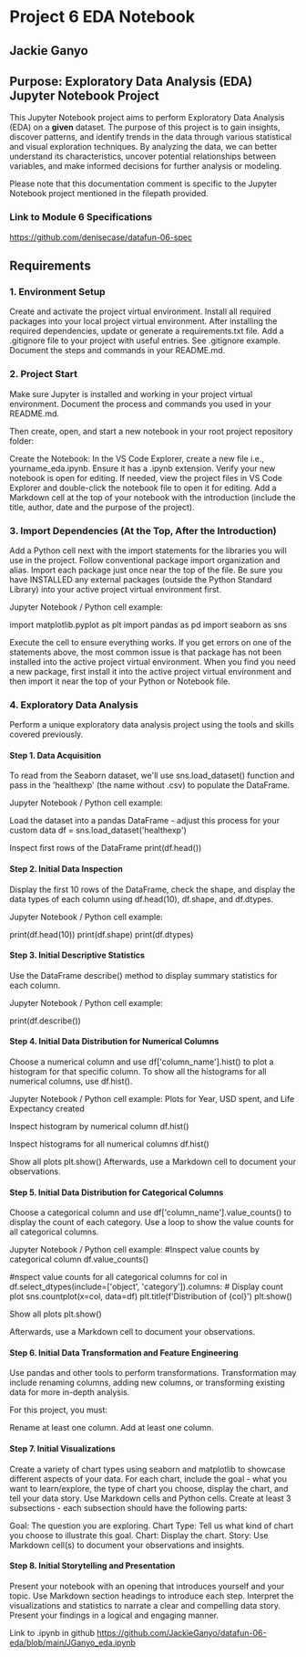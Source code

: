 # Project 6 EDA Notebook

## Jackie Ganyo

## Purpose: Exploratory Data Analysis (EDA) Jupyter Notebook Project

This Jupyter Notebook project aims to perform Exploratory Data Analysis (EDA) on a ______given______ dataset. The purpose of this project is to gain insights, discover patterns, and identify trends in the data through various statistical and visual exploration techniques. By analyzing the data, we can better understand its characteristics, uncover potential relationships between variables, and make informed decisions for further analysis or modeling.

Please note that this documentation comment is specific to the Jupyter Notebook project mentioned in the filepath provided.

### Link to Module 6 Specifications

<https://github.com/denisecase/datafun-06-spec>

## Requirements

### 1. Environment Setup

Create and activate the project virtual environment.
Install all required packages into your local project virtual environment.
After installing the required dependencies, update or generate a requirements.txt file.
Add a .gitignore file to your project with useful entries. See .gitignore example.
Document the steps and commands in your README.md.

### 2. Project Start

Make sure Jupyter is installed and working in your project virtual environment. Document the process and commands you used in your README.md.

Then create, open, and start a new notebook in your root project repository folder:

Create the Notebook: In the VS Code Explorer, create a new file i.e., yourname_eda.ipynb. Ensure it has a .ipynb extension.
Verify your new notebook is open for editing. If needed, view the project files in VS Code Explorer and double-click the notebook file to open it for editing.
Add a Markdown cell at the top of your notebook with the introduction (include the title, author, date and the purpose of the project).

### 3. Import Dependencies (At the Top, After the Introduction)

Add a Python cell next with the import statements for the libraries you will use in the project. Follow conventional package import organization and alias. Import each package just once near the top of the file. Be sure you have INSTALLED any external packages (outside the Python Standard Library) into your active project virtual environment first.

Jupyter Notebook / Python cell example:

import matplotlib.pyplot as plt
import pandas as pd
import seaborn as sns

Execute the cell to ensure everything works. If you get errors on one of the statements above, the most common issue is that package has not been installed into the active project virtual environment. When you find you need a new package, first install it into the active project virtual environment and then import it near the top of your Python or Notebook file.

### 4. Exploratory Data Analysis

Perform a unique exploratory data analysis project using the tools and skills covered previously.

#### Step 1. Data Acquisition

 To read from the Seaborn dataset, we'll use sns.load_dataset() function and pass in the 'healthexp' (the name without .csv) to populate the DataFrame.

Jupyter Notebook / Python cell example:

Load the dataset into a pandas DataFrame - adjust this process for your custom data
df = sns.load_dataset('healthexp')

Inspect first rows of the DataFrame
print(df.head())

#### Step 2. Initial Data Inspection

Display the first 10 rows of the DataFrame, check the shape, and display the data types of each column using df.head(10), df.shape, and df.dtypes.

Jupyter Notebook / Python cell example:

print(df.head(10))
print(df.shape)
print(df.dtypes)

#### Step 3. Initial Descriptive Statistics

Use the DataFrame describe() method to display summary statistics for each column.

Jupyter Notebook / Python cell example:

print(df.describe())

#### Step 4. Initial Data Distribution for Numerical Columns

Choose a numerical column and use df['column_name'].hist() to plot a histogram for that specific column. To show all the histograms for all numerical columns, use df.hist().

Jupyter Notebook / Python cell example:
Plots for Year, USD spent, and Life Expectancy created

Inspect histogram by numerical column
df.hist()

Inspect histograms for all numerical columns
df.hist()

Show all plots
plt.show()
Afterwards, use a Markdown cell to document your observations.

#### Step 5. Initial Data Distribution for Categorical Columns

Choose a categorical column and use df['column_name'].value_counts() to display the count of each category. Use a loop to show the value counts for all categorical columns.

Jupyter Notebook / Python cell example:
#Inspect value counts by categorical column
df.value_counts()

#nspect value counts for all categorical columns
for col in df.select_dtypes(include=['object', 'category']).columns:
    # Display count plot
    sns.countplot(x=col, data=df)
    plt.title(f'Distribution of {col}')
    plt.show()

Show all plots
plt.show()

Afterwards, use a Markdown cell to document your observations.

#### Step 6. Initial Data Transformation and Feature Engineering

Use pandas and other tools to perform transformations. Transformation may include renaming columns, adding new columns, or transforming existing data for more in-depth analysis.

For this project, you must:

Rename at least one column.
Add at least one column.

#### Step 7. Initial Visualizations

Create a variety of chart types using seaborn and matplotlib to showcase different aspects of your data. For each chart, include the goal - what you want to learn/explore, the type of chart you choose, display the chart, and tell your data story. Use Markdown cells and Python cells. Create at least 3 subsections - each subsection should have the following parts:

Goal: The question you are exploring.
Chart Type: Tell us what kind of chart you choose to illustrate this goal.
Chart: Display the chart.
Story: Use Markdown cell(s) to document your observations and insights.

#### Step 8. Initial Storytelling and Presentation

Present your notebook with an opening that introduces yourself and your topic. Use Markdown section headings to introduce each step. Interpret the visualizations and statistics to narrate a clear and compelling data story. Present your findings in a logical and engaging manner.

Link to .ipynb in github <https://github.com/JackieGanyo/datafun-06-eda/blob/main/JGanyo_eda.ipynb>

